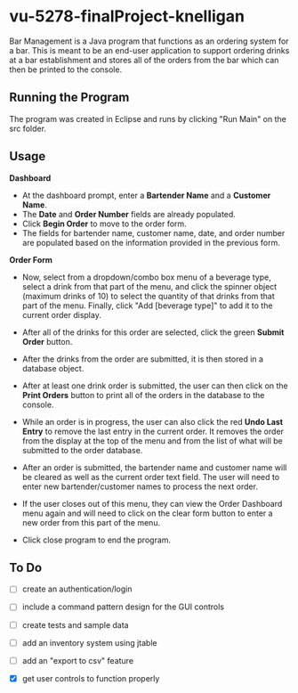# vu-5278-finalProject-knelligan


Bar Management is a Java program that functions as an ordering system for a bar.  This is meant to be an end-user application to support ordering drinks at a bar establishment and stores all of the orders from the bar which can then be printed to the console.

## Running the Program

The program was created in Eclipse and runs by clicking "Run Main" on the src folder.

## Usage
**Dashboard**

* At the dashboard prompt, enter a **Bartender Name** and a **Customer Name**.
* The **Date** and **Order Number** fields are already populated.
* Click **Begin Order** to move to the order form.
* The fields for bartender name, customer name, date, and order number are populated based on the information provided in the previous form.

**Order Form**
* Now, select from a dropdown/combo box menu of a beverage type, select a drink from that part of the menu, and click the spinner object (maximum drinks of 10) to select the quantity of that drinks from that part of the menu. Finally, click "Add [beverage type]" to add it to the current order display.

* After all of the drinks for this order are selected, click the green **Submit Order** button.

* After the drinks from the order are submitted, it is then stored in a database object.

* After at least one drink order is submitted, the user can then click on the **Print Orders** button to print all of the orders in the database to the console.

* While an order is in progress, the user can also click the red **Undo Last Entry** to remove the last entry in the current order. It removes the order from the display at the top of the menu and from the list of what will be submitted to the order database.

* After an order is submitted, the bartender name and customer name will be cleared as well as the current order text field.  The user will need to enter new bartender/customer names to process the next order.

* If the user closes out of this menu, they can view the Order Dashboard menu again and will need to click on the clear form button to enter a new order from this part of the menu.

* Click close program to end the program.




## To Do
- [ ] create an authentication/login
- [ ] include a command pattern design for the GUI controls
- [ ] create tests and sample data
- [ ] add an inventory system using jtable
- [ ] add an "export to csv" feature
- [x] get user controls to function properly


